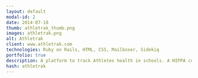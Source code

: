 ```yaml
---
layout: default
modal-id: 2
date: 2014-07-18
thumb: athletrak_thumb.png
images: athletrak.png
alt: Athletrak
client: www.athletrak.com
technologies: Ruby on Rails, HTML, CSS, Mailboxer, Sidekiq
portfolio: true
description: A platform to track Athletes health in schools. A HIPPA compliant application that is fully secured.
hash: athletrak
---
```

